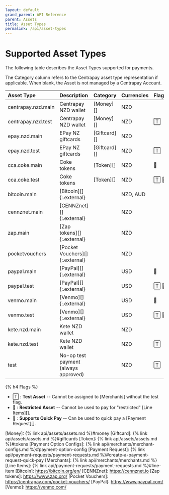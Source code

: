 ```yaml
---
layout: default
grand_parent: API Reference
parent: Assets
title: Asset Types
permalink: /api/asset-types
---
```


# Supported Asset Types

The following table describes the Asset Types supported for payments.

The Category column refers to the Centrapay asset type representation if
applicable. When blank, the Asset is not managed by a Centrapay Account.

|     Asset Type     |             Description              |   Category   | Currencies | Flags |
| :----------------- | :----------------------------------- | :----------- | :--------- | :---- |
| centrapay.nzd.main | Centrapay NZD wallet                 | [Money][]    | NZD        |       |
| centrapay.nzd.test | Centrapay NZD wallet                 | [Money][]    | NZD        | 🅃     |
| epay.nzd.main      | EPay NZ giftcards                    | [Giftcard][] | NZD        |       |
| epay.nzd.test      | EPay NZ giftcards                    | [Giftcard][] | NZD        | 🅃     |
| cca.coke.main      | Coke tokens                          | [Token][]    | NZD        | 🚫     |
| cca.coke.test      | Coke tokens                          | [Token][]    | NZD        | 🅃 🚫   |
| bitcoin.main       | [Bitcoin][]{:.external}              |              | NZD, AUD   |       |
| cennznet.main      | [CENNZnet][]{:.external}             |              | NZD        |       |
| zap.main           | [Zap tokens][]{:.external}           |              | NZD        |       |
| pocketvouchers     | [Pocket Vouchers][]{:.external}      |              | NZD        |       |
| paypal.main        | [PayPal][]{:.external}               |              | USD        | 💸     |
| paypal.test        | [PayPal][]{:.external}               |              | USD        | 🅃 💸   |
| venmo.main         | [Venmo][]{:.external}                |              | USD        | 💸     |
| venmo.test         | [Venmo][]{:.external}                |              | USD        | 🅃 💸   |
| kete.nzd.main      | Kete NZD wallet                      |              | NZD        |       |
| kete.nzd.test      | Kete NZD wallet                      |              | NZD        | 🅃     |
| test               | No-op test payment (always approved) |              | NZD        | 🅃     |


{% h4 Flags %}

 * 🅃  : **Test Asset** -- Cannot be assigned to [Merchants] without the test flag.
 * 🚫 : **Restricted Asset** -- Cannot be used to pay for "restricted" [Line Items][].
 * 💸 : **Supports Quick Pay** -- Can be used to quick pay a [Payment Request][].


[Money]: {% link api/assets/assets.md %}#money
[Giftcard]: {% link api/assets/assets.md %}#giftcards
[Token]: {% link api/assets/assets.md %}#tokens
[Payment Option Configs]: {% link api/merchants/merchant-configs.md %}#payment-option-config
[Payment Request]: {% link api/payment-requests/payment-requests.md %}#create-a-payment-request-quick-pay
[Merchants]: {% link api/merchants/merchants.md %}
[Line Items]: {% link api/payment-requests/payment-requests.md %}#line-item
[Bitcoin]: https://bitcoin.org/en/
[CENNZnet]: https://cennznet.io
[Zap tokens]: https://www.zap.org/
[Pocket Vouchers]: https://centrapay.com/pocket-vouchers/
[PayPal]: https://www.paypal.com/
[Venmo]: https://venmo.com/
